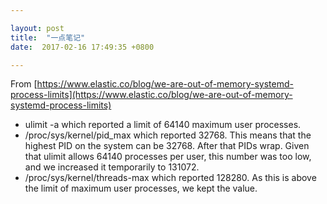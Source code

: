```yaml
---

layout: post
title:  "一点笔记"
date:  2017-02-16 17:49:35 +0800

---
```

From [https://www.elastic.co/blog/we-are-out-of-memory-systemd-process-limits](https://www.elastic.co/blog/we-are-out-of-memory-systemd-process-limits)

- ulimit -a which reported a limit of 64140 maximum user processes.
- /proc/sys/kernel/pid_max which reported 32768. This means that the highest PID on the system can be 32768. After that PIDs wrap. Given that ulimit allows 64140 processes per user, this number was too low, and we increased it temporarily to 131072.
- /proc/sys/kernel/threads-max which reported 128280. As this is above the limit of maximum user processes, we kept the value.
